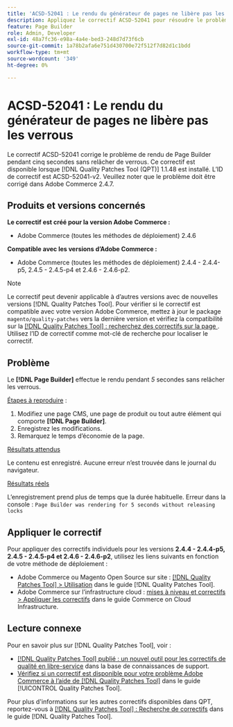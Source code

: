 ```yaml
---
title: 'ACSD-52041 : Le rendu du générateur de pages ne libère pas les verrous'
description: Appliquez le correctif ACSD-52041 pour résoudre le problème Adobe Commerce en raison duquel le générateur de pages s’affiche pendant cinq secondes sans déclencher de verrous.
feature: Page Builder
role: Admin, Developer
exl-id: 48a7fc36-e98a-4a4e-bed3-248d7d73f6cb
source-git-commit: 1a78b2afa6e751d430700e72f512f7d82d1c1bdd
workflow-type: tm+mt
source-wordcount: '349'
ht-degree: 0%

---
```


# ACSD-52041 : Le rendu du générateur de pages ne libère pas les verrous

Le correctif ACSD-52041 corrige le problème de rendu de Page Builder pendant cinq secondes sans relâcher de verrous. Ce correctif est disponible lorsque [!DNL Quality Patches Tool (QPT)] 1.1.48 est installé. L’ID de correctif est ACSD-52041-v2. Veuillez noter que le problème doit être corrigé dans Adobe Commerce 2.4.7.

## Produits et versions concernés

**Le correctif est créé pour la version Adobe Commerce :**

* Adobe Commerce (toutes les méthodes de déploiement) 2.4.6

**Compatible avec les versions d’Adobe Commerce :**

* Adobe Commerce (toutes les méthodes de déploiement) 2.4.4 - 2.4.4-p5, 2.4.5 - 2.4.5-p4 et 2.4.6 - 2.4.6-p2.



>[!NOTE]
>
>Le correctif peut devenir applicable à d’autres versions avec de nouvelles versions [!DNL Quality Patches Tool]. Pour vérifier si le correctif est compatible avec votre version Adobe Commerce, mettez à jour le package `magento/quality-patches` vers la dernière version et vérifiez la compatibilité sur la [[!DNL Quality Patches Tool] : recherchez des correctifs sur la page ](https://experienceleague.adobe.com/tools/commerce-quality-patches/index.html?lang=fr). Utilisez l’ID de correctif comme mot-clé de recherche pour localiser le correctif.


## Problème

Le **[!DNL Page Builder]** effectue le rendu pendant *5* secondes sans relâcher les verrous.

<u>Étapes à reproduire</u> :

1. Modifiez une page CMS, une page de produit ou tout autre élément qui comporte **[!DNL Page Builder]**.
1. Enregistrez les modifications.
1. Remarquez le temps d’économie de la page.

<u>Résultats attendus</u>

Le contenu est enregistré. Aucune erreur n’est trouvée dans le journal du navigateur.

<u>Résultats réels</u>

L’enregistrement prend plus de temps que la durée habituelle.
Erreur dans la console : ``Page Builder was rendering for 5 seconds without releasing locks``

## Appliquer le correctif

Pour appliquer des correctifs individuels pour les versions **2.4.4 - 2.4.4-p5, 2.4.5 - 2.4.5-p4 et 2.4.6 - 2.4.6-p2**, utilisez les liens suivants en fonction de votre méthode de déploiement :

* Adobe Commerce ou Magento Open Source sur site : [[!DNL Quality Patches Tool] > Utilisation](/help/tools/quality-patches-tool/usage.md) dans le guide [!DNL Quality Patches Tool].
* Adobe Commerce sur l’infrastructure cloud : [mises à niveau et correctifs > Appliquer les correctifs](https://experienceleague.adobe.com/docs/commerce-cloud-service/user-guide/develop/upgrade/apply-patches.html?lang=fr) dans le guide Commerce on Cloud Infrastructure.

## Lecture connexe

Pour en savoir plus sur [!DNL Quality Patches Tool], voir :

* [[!DNL Quality Patches Tool] publié : un nouvel outil pour les correctifs de qualité en libre-service](https://experienceleague.adobe.com/fr/docs/commerce-knowledge-base/kb/announcements/commerce-announcements/magento-quality-patches-released-new-tool-to-self-serve-quality-patches) dans la base de connaissances de support.
* [Vérifiez si un correctif est disponible pour votre problème Adobe Commerce à l’aide de  [!DNL Quality Patches Tool]](/help/tools/quality-patches-tool/patches-available-in-qpt/check-patch-for-magento-issue-with-magento-quality-patches.md) dans le guide [!UICONTROL Quality Patches Tool].


Pour plus d&#39;informations sur les autres correctifs disponibles dans QPT, reportez-vous à [[!DNL Quality Patches Tool] : Recherche de correctifs](<https://experienceleague.adobe.com/tools/commerce-quality-patches/index.html?lang=fr>) dans le guide [!DNL Quality Patches Tool].
